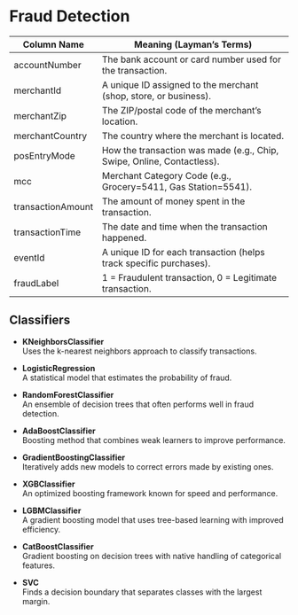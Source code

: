# Fraud Detection

| Column Name        | Meaning (Layman’s Terms)                                                         |
| ------------------ | -------------------------------------------------------------------------------- |
| accountNumber      | The bank account or card number used for the transaction.                        |
| merchantId         | A unique ID assigned to the merchant (shop, store, or business).                 |
| merchantZip        | The ZIP/postal code of the merchant’s location.                                  |
| merchantCountry    | The country where the merchant is located.                                       |
| posEntryMode       | How the transaction was made (e.g., Chip, Swipe, Online, Contactless).           |
| mcc                | Merchant Category Code (e.g., Grocery=5411, Gas Station=5541).                   |
| transactionAmount  | The amount of money spent in the transaction.                                    |
| transactionTime    | The date and time when the transaction happened.                                 |
| eventId            | A unique ID for each transaction (helps track specific purchases).               |
| fraudLabel         | 1 = Fraudulent transaction, 0 = Legitimate transaction.                          |


## Classifiers

- **KNeighborsClassifier**  
  Uses the k-nearest neighbors approach to classify transactions.
  
- **LogisticRegression**  
  A statistical model that estimates the probability of fraud.

- **RandomForestClassifier**  
  An ensemble of decision trees that often performs well in fraud detection.

- **AdaBoostClassifier**  
  Boosting method that combines weak learners to improve performance.

- **GradientBoostingClassifier**  
  Iteratively adds new models to correct errors made by existing ones.

- **XGBClassifier**  
  An optimized boosting framework known for speed and performance.

- **LGBMClassifier**  
  A gradient boosting model that uses tree-based learning with improved efficiency.

- **CatBoostClassifier**  
  Gradient boosting on decision trees with native handling of categorical features.

- **SVC**  
  Finds a decision boundary that separates classes with the largest margin.